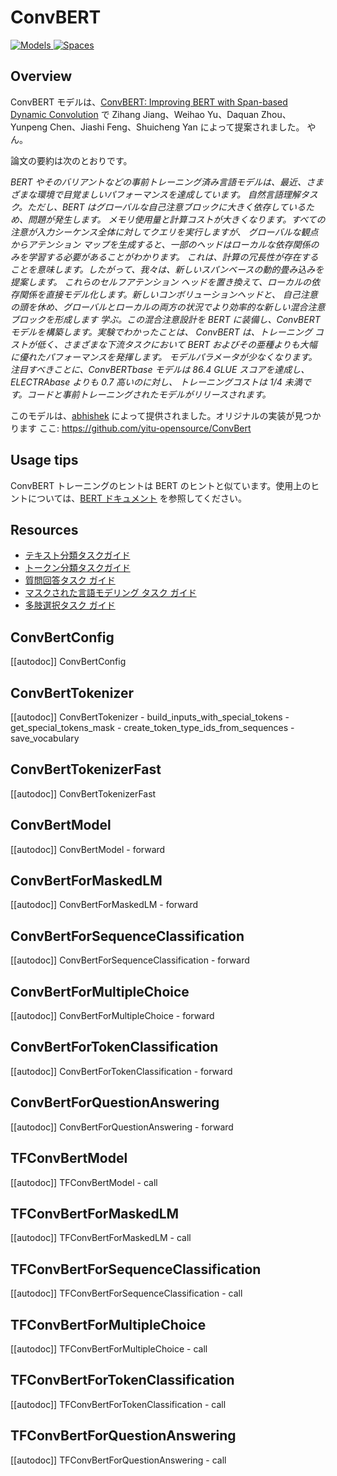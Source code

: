 <!--Copyright 2020 The HuggingFace Team. All rights reserved.

Licensed under the Apache License, Version 2.0 (the "License"); you may not use this file except in compliance with
the License. You may obtain a copy of the License at

http://www.apache.org/licenses/LICENSE-2.0

Unless required by applicable law or agreed to in writing, software distributed under the License is distributed on
an "AS IS" BASIS, WITHOUT WARRANTIES OR CONDITIONS OF ANY KIND, either express or implied. See the License for the
specific language governing permissions and limitations under the License.

⚠️ Note that this file is in Markdown but contain specific syntax for our doc-builder (similar to MDX) that may not be
rendered properly in your Markdown viewer.

-->

# ConvBERT

<div class="flex flex-wrap space-x-1">
<a href="https://huggingface.co/models?filter=convbert">
<img alt="Models" src="https://img.shields.io/badge/All_model_pages-convbert-blueviolet">
</a>
<a href="https://huggingface.co/spaces/docs-demos/conv-bert-base">
<img alt="Spaces" src="https://img.shields.io/badge/%F0%9F%A4%97%20Hugging%20Face-Spaces-blue">
</a>
</div>

## Overview

ConvBERT モデルは、[ConvBERT: Improving BERT with Span-based Dynamic Convolution](https://huggingface.co/papers/2008.02496) で Zihang Jiang、Weihao Yu、Daquan Zhou、Yunpeng Chen、Jiashi Feng、Shuicheng Yan によって提案されました。
やん。

論文の要約は次のとおりです。

*BERT やそのバリアントなどの事前トレーニング済み言語モデルは、最近、さまざまな環境で目覚ましいパフォーマンスを達成しています。
自然言語理解タスク。ただし、BERT はグローバルな自己注意ブロックに大きく依存しているため、問題が発生します。
メモリ使用量と計算コストが大きくなります。すべての注意が入力シーケンス全体に対してクエリを実行しますが、
グローバルな観点からアテンション マップを生成すると、一部のヘッドはローカルな依存関係のみを学習する必要があることがわかります。
これは、計算の冗長性が存在することを意味します。したがって、我々は、新しいスパンベースの動的畳み込みを提案します。
これらのセルフアテンション ヘッドを置き換えて、ローカルの依存関係を直接モデル化します。新しいコンボリューションヘッドと、
自己注意の頭を休め、グローバルとローカルの両方の状況でより効率的な新しい混合注意ブロックを形成します
学ぶ。この混合注意設計を BERT に装備し、ConvBERT モデルを構築します。実験でわかったことは、
ConvBERT は、トレーニング コストが低く、さまざまな下流タスクにおいて BERT およびその亜種よりも大幅に優れたパフォーマンスを発揮します。
モデルパラメータが少なくなります。注目すべきことに、ConvBERTbase モデルは 86.4 GLUE スコアを達成し、ELECTRAbase よりも 0.7 高いのに対し、
トレーニングコストは 1/4 未満です。コードと事前トレーニングされたモデルがリリースされます。*

このモデルは、[abhishek](https://huggingface.co/abhishek) によって提供されました。オリジナルの実装が見つかります
ここ: https://github.com/yitu-opensource/ConvBert

## Usage tips

ConvBERT トレーニングのヒントは BERT のヒントと似ています。使用上のヒントについては、[BERT ドキュメント](bert) を参照してください。

## Resources

- [テキスト分類タスクガイド](../tasks/sequence_classification)
- [トークン分類タスクガイド](../tasks/token_classification)
- [質問回答タスク ガイド](../tasks/question_answering)
- [マスクされた言語モデリング タスク ガイド](../tasks/masked_lang_modeling)
- [多肢選択タスク ガイド](../tasks/multiple_choice)

## ConvBertConfig

[[autodoc]] ConvBertConfig

## ConvBertTokenizer

[[autodoc]] ConvBertTokenizer
    - build_inputs_with_special_tokens
    - get_special_tokens_mask
    - create_token_type_ids_from_sequences
    - save_vocabulary

## ConvBertTokenizerFast

[[autodoc]] ConvBertTokenizerFast

<frameworkcontent>
<pt>

## ConvBertModel

[[autodoc]] ConvBertModel
    - forward

## ConvBertForMaskedLM

[[autodoc]] ConvBertForMaskedLM
    - forward

## ConvBertForSequenceClassification

[[autodoc]] ConvBertForSequenceClassification
    - forward

## ConvBertForMultipleChoice

[[autodoc]] ConvBertForMultipleChoice
    - forward

## ConvBertForTokenClassification

[[autodoc]] ConvBertForTokenClassification
    - forward

## ConvBertForQuestionAnswering

[[autodoc]] ConvBertForQuestionAnswering
    - forward

</pt>
<tf>

## TFConvBertModel

[[autodoc]] TFConvBertModel
    - call

## TFConvBertForMaskedLM

[[autodoc]] TFConvBertForMaskedLM
    - call

## TFConvBertForSequenceClassification

[[autodoc]] TFConvBertForSequenceClassification
    - call

## TFConvBertForMultipleChoice

[[autodoc]] TFConvBertForMultipleChoice
    - call

## TFConvBertForTokenClassification

[[autodoc]] TFConvBertForTokenClassification
    - call

## TFConvBertForQuestionAnswering

[[autodoc]] TFConvBertForQuestionAnswering
    - call

</tf>
</frameworkcontent>
